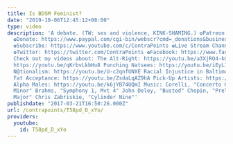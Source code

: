 ```yaml
---
title: Is BDSM Feminist?
date: "2019-10-06T12:45:12+08:00"
type: video
description: 'A debate. (TW: sex and violence, KINK-SHAMING.) ✿Patreon: https://www.patreon.com/contrapoints
  ✿Donate: https://www.paypal.com/cgi-bin/webscr?cmd=_donations&business=QAXL4AUZAQY7C&lc=US&item_name=ContraPoints&currency_code=USD&bn=PP%2dDonationsBF%3abtn_donateCC_LG%2egif%3aNonHosted
  ✿Subscribe: https://www.youtube.com/c/ContraPoints ✿Live Stream Channel: https://www.youtube.com/channel/UCGh4KSR8TZZlyq3qQDBsBLA
  ✿Twitter: https://twitter.com/ContraPoints ✿Facebook: https://www.facebook.com/ContraPoints/
  Check out my videos about: The Alt-Right: https://youtu.be/a3XjRO4-kGk Casual Sex:
  https://youtu.be/qKrbvLkbHu8 Punching Natsees: https://youtu.be/iEyL1rDe60w White
  N@tionalism: https://youtu.be/U-c2qnfUNXE Racial Injustice in Baltimore: https://youtu.be/8r6GBo_7UNc
  Fat Acceptance: https://youtu.be/ZsdaLqAZ9hA Pick-Up Artists: https://youtu.be/bTomsgnRZFk
  Alpha Males: https://youtu.be/k6jYB74UQmI Music: Corelli, "Concerto Grosso in G
  Minor" Brahms, "Symphony 1, Mvt 4" John Deley, "Busted" Chopin, "Prelude 15 in D-flat
  Major" Chris Zabriskie, "Cylinder Nine"'
publishdate: "2017-03-21T16:50:26.000Z"
url: /contrapoints/T58pd_D_xYo/
providers:
  youtube:
    id: T58pd_D_xYo
---
```

